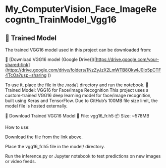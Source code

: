 # My_ComputerVision_Face_ImageRecogntn_TrainModel_Vgg16 
## 🧠 Trained Model

The trained VGG16 model used in this project can be downloaded from:

🔗 [Download VGG16 model (Google Drive)]([https://drive.google.com/your-shared-link](https://drive.google.com/drive/folders/1NzZyJzX2LmWTB8OkwIJ0Io5pCTF4TcOa?usp=sharing
))

To use it, place the file in the `/model` directory and run the notebook.
🧠 Trained Model: VGG16 for Face/Image Recognition
This project uses a custom-trained VGG16 deep learning model for face/image recognition, built using Keras and TensorFlow. Due to GitHub’s 100MB file size limit, the model file is hosted externally.

🔗 Download Trained VGG16 Model
📁 File: vgg16_fr.h5
📦 Size: ~578MB

How to use:

Download the file from the link above.

Place the vgg16_fr.h5 file in the model/ directory.

Run the inference.py or Jupyter notebook to test predictions on new images or video feeds.

